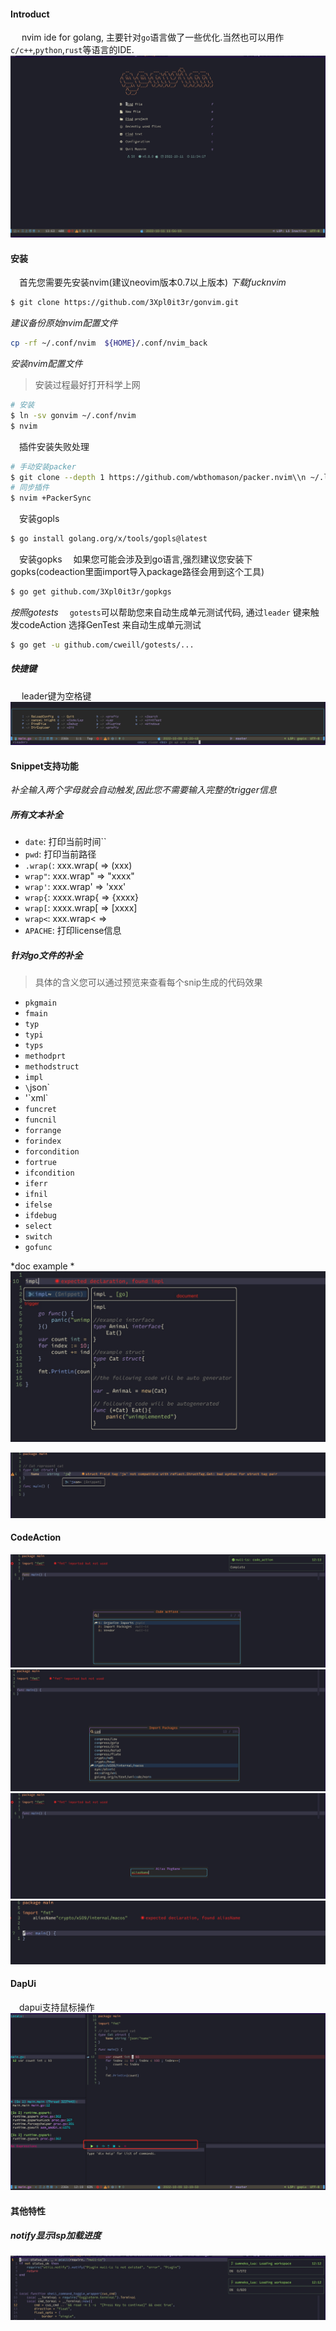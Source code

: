 
#### Introduct
&emsp; nvim ide for golang, 主要针对`go`语言做了一些优化.当然也可以用作`c/c++`,`python`,`rust`等语言的IDE.
![预览](./images/dashboard.jpg)

#### 安装
&emsp;首先您需要先安装nvim(建议neovim版本0.7以上版本)
*下载fucknvim*
```bash
$ git clone https://github.com/3Xpl0it3r/gonvim.git
```

*建议备份原始nvim配置文件*
```bash
cp -rf ~/.conf/nvim  ${HOME}/.conf/nvim_back
```

*安装nvim配置文件*
> 安装过程最好打开科学上网
```bash
# 安装
$ ln -sv gonvim ~/.conf/nvim
$ nvim
```

&emsp;插件安装失败处理
```bash
# 手动安装packer
$ git clone --depth 1 https://github.com/wbthomason/packer.nvim\\n ~/.local/share/nvim/site/pack/packer/start/packer.nvim
# 同步插件
$ nvim +PackerSync
```

&emsp;安装gopls
```bash
$ go install golang.org/x/tools/gopls@latest
```

&emsp;安装gopks
&emsp;如果您可能会涉及到go语言,强烈建议您安装下gopks(codeaction里面import导入package路径会用到这个工具)
```bash 
$ go get github.com/3Xpl0it3r/gopkgs
```

*按照gotests*
&emsp;`gotests`可以帮助您来自动生成单元测试代码, 通过`leader`<ca> 键来触发codeAction 选择GenTest 来自动生成单元测试
```bash
$ go get -u github.com/cweill/gotests/...
```

##### 快捷键
&emsp; leader键为空格键
![](./images/which-key.jpg)


#### Snippet支持功能
*补全输入两个字母就会自动触发,因此您不需要输入完整的trigger信息*
##### 所有文本补全
- `date`:       打印当前时间``
- `pwd`:        打印当前路径
- `.wrap(`:     xxx.wrap(  =>  (xxx)
- `wrap"`:      xxx.wrap" => "xxxx"
- `wrap'`:      xxx.wrap' => 'xxx'
- `wrap{`:      xxxx.wrap{ => {xxxx}
- `wrap[`:      xxxx.wrap[ =>  [xxxx]
- `wrap<`:      xxx.wrap< => <xxx>
- `APACHE`:     打印license信息

##### 针对go文件的补全
> 具体的含义您可以通过预览来查看每个snip生成的代码效果
- `pkgmain` 
- `fmain`
- `typ`
- `typi`
- `typs`
- `methodprt`
- `methodstruct`
- `impl`
- `\`json`
- '\`xml`
- `funcret`
- `funcnil`
- `forrange`
- `forindex`
- `forcondition`
- `fortrue`
- `ifcondition`
- `iferr`
- `ifnil`
- `ifelse`
- `ifdebug`
- `select`
- `switch`
- `gofunc`

*doc example *
![doc_example](./images/snip_doc_example.jpg)

![](./images/snipcode_tag.jpg)


#### CodeAction
![codeaction](./images/code_action_import_1.jpg)
![codeaction](./images/code_action_import_2.jpg)
![codeaction](./images/code_action_import_3.jpg)
![codeaction](./images/code_action_import_5.jpg)


#### DapUi
&emsp;dapui支持鼠标操作
![](./images/dap-ui.jpg)


#### 其他特性

##### notify显示lsp加载进度
![](./images/notify_lsp_status.jpg)


